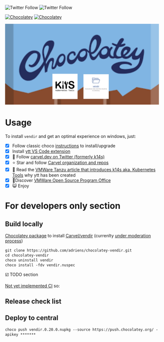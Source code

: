![Twitter Follow](https://img.shields.io/twitter/follow/rastadidi?style=social)
![Twitter Follow](https://img.shields.io/twitter/follow/carvel_dev?label=Follow%20Carvel.dev&style=social)

[![Chocolatey](https://img.shields.io/chocolatey/v/vendir.svg)](https://chocolatey.org/packages/vendir)
[![Chocolatey](https://img.shields.io/chocolatey/dt/vendir.svg)](https://chocolatey.org/packages/vendir)

![Project banner](choco-vendir-banner.png)

# Usage

To install `vendir` and get an optimal experience on windows, just:

- [x] Follow classic choco [instructions](https://chocolatey.org/packages/vendir/) to install/upgrade
- [x] Install [ytt VS Code extension](https://marketplace.visualstudio.com/items?itemName=ewrenn.vscode-ytt)
- [x] :newspaper: Follow [carvel.dev on Twitter (formerly k14s)](https://twitter.com/carvel_dev)
- [x] :star: Star and follow [Carvel organization and repos](https://github.com/vmware-tanzu)
- [x] :book: Read the [VMWare Tanzu article that introduces k14s aka. Kubernetes Tools](https://tanzu.vmware.com/content/blog/introducing-k14s-kubernetes-tools-simple-and-composable-tools-for-application-deployment) why ytt has been created
- [x] :rocket:Discover [VMWare Open Source Program Office](http://vmware.github.io/)
- [x] :smiley_cat: Enjoy

# For developers only section

## Build locally

[Chocolatey package](https://chocolatey.org/packages/vendir/) to install [Carvel/vendir](https://github.com/vmware-tanzu/carvel-vendir) (currenlty [under moderation process](https://github.com/adriens/chocolatey-vendir/issues/1))

```
git clone https://github.com/adriens/chocolatey-vendir.git
cd chocolatey-vendir
choco uninstall vendir
choco install -fdv vendir.nuspec
```

:ballot_box_with_check: TODO section

[Not yet implemented CI](https://github.com/adriens/chocolatey-vendir/issues/2) so:

## Release check list


## Deploy to central

```
choco push vendir.0.20.0.nupkg --source https://push.chocolatey.org/ -apikey *******
```
